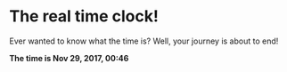 # The real time clock!

Ever wanted to know what the time is? Well, your journey is about to end!

**The time is Nov 29, 2017, 00:46**